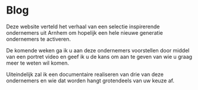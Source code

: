 <h1>Blog</h1>

<p>
	Deze website verteld het verhaal van een selectie inspirerende ondernemers uit Arnhem om hopelijk een hele nieuwe generatie ondernemers te activeren. 
</p>

<p>
	De komende weken ga ik u aan deze ondernemers voorstellen door middel van een portret video en geef ik u de kans om aan te geven van wie u graag meer te weten wil komen. 
</p>

<p>
 	Uiteindelijk zal ik een documentaire realiseren van drie van deze ondernemers en wie dat worden hangt grotendeels van uw keuze af.
</p>